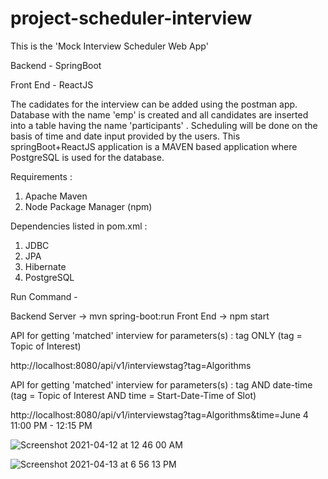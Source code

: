 # project-scheduler-interview
This is the 'Mock Interview Scheduler Web App'

Backend - SpringBoot

Front End - ReactJS

The cadidates for the interview can be added using the postman app. Database with the name 'emp' is created and all candidates are inserted into a table having the name 'participants' . Scheduling will be done on the basis of time and date input provided by the users. This springBoot+ReactJS application is a MAVEN based application where PostgreSQL is used for the database. 

Requirements : 
1. Apache Maven
2. Node Package Manager (npm) 

Dependencies listed in pom.xml : 
1. JDBC
2. JPA 
3. Hibernate
4. PostgreSQL

Run Command - 

Backend Server -> mvn spring-boot:run
Front End -> npm start

API for getting 'matched' interview for parameters(s) : tag ONLY (tag = Topic of Interest)  

http://localhost:8080/api/v1/interviewstag?tag=Algorithms

API for getting 'matched' interview for parameters(s) : tag AND date-time (tag = Topic of Interest AND time = Start-Date-Time of Slot)

http://localhost:8080/api/v1/interviewstag?tag=Algorithms&time=June 4 11:00 PM - 12:15 PM

![Screenshot 2021-04-12 at 12 46 00 AM](https://user-images.githubusercontent.com/42651751/114591175-3d7ce980-9ca7-11eb-94cf-5745b14548f4.png)

![Screenshot 2021-04-13 at 6 56 13 PM](https://user-images.githubusercontent.com/42651751/114591252-55546d80-9ca7-11eb-8c77-21a8dc7ebdb0.png)

